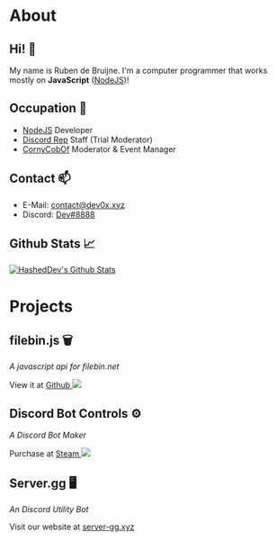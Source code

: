 # About
## Hi! 👋
My name is Ruben de Bruijne.
I'm a computer programmer that works mostly on **JavaScript** ([NodeJS](https://nodejs.org))!
## Occupation 🔧
- [NodeJS](https://nodejs.org) Developer
- [Discord Rep](https://discordrep.com) Staff (Trial Moderator)
- [CornyCobOf](https://twitch.tv/cornycobof) Moderator & Event Manager

## Contact 📫
- E-Mail: [contact@dev0x.xyz](mailto:contact@dev0x.xyz)
- Discord: [Dev#8888](https://discord.com/users/449250687868469258)
## Github Stats 📈
[![HashedDev's Github Stats](https://github-readme-stats.vercel.app/api?username=HashedDev&count_private=true&show_icons=true)](https://github.com/anuraghazra/github-readme-stats)

# Projects
## filebin.js 🗑
*A javascript api for filebin.net*

View it at [Github ![](https://i.imgur.com/qVSy1qU.png)](https://github.com/HashedDev/filebin.js)
## Discord Bot Controls ⚙
*A Discord Bot Maker*

Purchase at [Steam ![](https://icons.iconarchive.com/icons/papirus-team/papirus-apps/16/steam-icon.png)](https://store.steampowered.com/app/1010170/Discord_Bot__Controls/)
## Server.gg 🖥
*An Discord Utility Bot*

Visit our website at [server-gg.xyz](http://server-gg.xyz)

